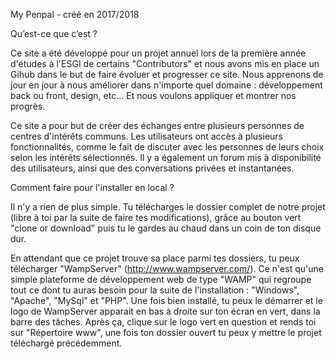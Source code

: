 My Penpal - créé en 2017/2018


Qu’est-ce que c’est ? 

Ce site a été développé pour un projet annuel lors de la première année d'études à l'ESGI de certains "Contributors" et nous avons mis en place un Gihub dans le but de faire évoluer et progresser ce site. Nous apprenons de jour en jour à nous améliorer dans n'importe quel domaine : développement back ou front, design, etc... Et nous voulons appliquer et montrer nos progrès. 

Ce site a pour but de créer des échanges entre plusieurs personnes de centres d'intérêts communs. 
Les utilisateurs ont accès à plusieurs fonctionnalités, comme le fait de discuter avec les personnes de leurs choix selon les intérêts sélectionnés. Il y a également un forum mis à disponibilité des utilisateurs, ainsi que des conversations privées et instantanées. 

Comment faire pour l'installer en local ?

Il n'y a rien de plus simple. Tu télécharges le dossier complet de notre projet (libre à toi par la suite de faire tes modifications), grâce au bouton vert "clone or download" puis tu le gardes au chaud dans un coin de ton disque dur. 

En attendant que ce projet trouve sa place parmi tes dossiers, tu peux télécharger "WampServer" (http://www.wampserver.com/). 
Ce n'est qu'une simple plateforme de développement web de type "WAMP" qui regroupe tout ce dont tu auras besoin pour la suite de l'installation : "Windows", "Apache", "MySql" et "PHP". 
Une fois bien installé, tu peux le démarrer et le logo de WampServer apparait en bas à droite sur ton écran en vert, dans la barre des tâches. Après ça, clique sur le logo vert en question et rends toi sur "Répertoire www", une fois ton dossier ouvert tu peux y mettre le projet téléchargé précédemment. 

